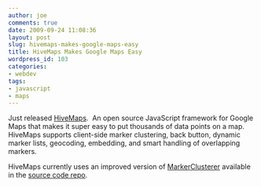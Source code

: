 ```yaml
---
author: joe
comments: true
date: 2009-09-24 11:08:36
layout: post
slug: hivemaps-makes-google-maps-easy
title: HiveMaps Makes Google Maps Easy
wordpress_id: 103
categories:
- webdev
tags:
- javascript
- maps
---
```


Just released [HiveMaps](http://socialhive.org/hivemaps).  An open source JavaScript framework for Google Maps that makes it super easy to put thousands of data points on a map.  HiveMaps supports client-side marker clustering, back button, dynamic marker lists, geocoding, embedding, and smart handling of overlapping markers.

HiveMaps currently uses an improved version of [MarkerClusterer](http://googlegeodevelopers.blogspot.com/2009/04/markerclusterer-solution-to-too-many.html) available in the [source code repo](http://code.google.com/p/hivemap/source/browse/trunk/js/markerclusterer.js).

